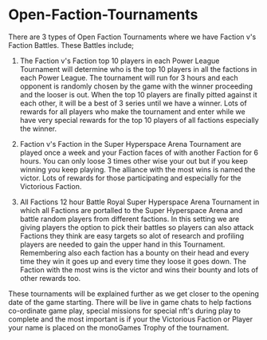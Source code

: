 <h1>Open-Faction-Tournaments</h1>

<p>There are 3 types of Open Faction Tournaments where we have Faction v's Faction Battles. These Battles include;
<ol>
  <li>The Faction v's Faction top 10 players in each Power League Tournament will determine who is the top 10 players in all the factions in each Power League. The tournament will run for 3 hours and each opponent is randomly chosen by the game with the winner proceeding and the looser is out. When the top 10 players are finally pitted against it each other, it will be a best of 3 series until we have a winner. Lots of rewards for all players who make the tournament and enter while we have very special rewards for the top 10 players of all factions especially the winner.</li>
  <p></p>
  <li>Faction v's Faction in the Super Hyperspace Arena Tournament are played once a week and your Faction faces of with another Faction for 6 hours. You can only loose 3 times other wise your out but if you keep winning you keep playing. The alliance with the most wins is named the victor. Lots of rewards for those participating and especially for the Victorious Faction.</li>
  <p></p>
  <li>All Factions 12 hour Battle Royal Super Hyperspace Arena Tournament in which all Factions are portalled to the Super Hyperspace Arena and battle random players from different factions. In this setting we are giving players the option to pick their battles so players can also attack Factions they think are easy targets so alot of research and profiling players are needed to gain the upper hand in this Tournament. Remembering also each faction has a bounty on their head and every time they win it goes up and every time they loose it goes down. The Faction with the most wins is the victor and wins their bounty and lots of other rewards too.</li>
  <p></p>
</ol>

These tournaments will be explained further as we get closer to the opening date of the game starting. There will be live in game chats to help factions co-ordinate game play, special missions for special nft's during play to complete and the most important is if your the Victorious Faction or Player your name is placed on the monoGames Trophy of the tournament.
</p>

